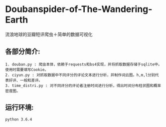 # Doubanspider-of-The-Wandering-Earth
流浪地球的豆瓣短评爬虫＋简单的数据可视化

## 各部分简介:

```
1. douban.py : 爬虫本体，依赖于requests和bs4实现，并将抓取数据存储于sqlite中。使用时需要填写Cookie。
2. ciyun.py : 对抓取数据中不同评分的评论文本进行分析，并制作词云图。h,m,l分别代表好评、一般和差评。
3. time_distri.py : 对不同评分的评论者注册时间进行分析，得出时间分布柱状图和概率密度图。
```

## 运行环境:
```
python 3.6.4
```
